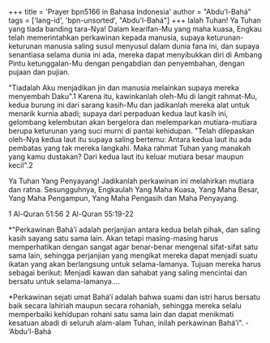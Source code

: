 +++
title = 'Prayer bpn5166 in Bahasa Indonesia'
author = "Abdu'l-Bahá"
tags = ['lang-id', 'bpn-unsorted', "Abdu'l-Bahá"]
+++
Ialah Tuhan!
Ya Tuhan yang tiada banding tara-Nya! Dalam kearifan-Mu yang maha kuasa, Engkau telah memerintahkan perkawinan kepada manusia, supaya keturunan-keturunan manusia saling susul menyusul dalam dunia fana ini, dan supaya senantiasa selama dunia ini ada, mereka dapat menyibukkan diri di Ambang Pintu ketunggalan-Mu dengan pengabdian dan penyembahan, dengan pujaan dan pujian.

"Tiadalah Aku menjadikan jin dan manusia melainkan supaya mereka menyembah Daku".1 Karena itu, kawinkanlah oleh-Mu di langit rahmat-Mu, kedua burung ini dari sarang kasih-Mu dan jadikanlah mereka alat untuk menarik kurnia abadi; supaya dari perpaduan kedua laut kasih ini, gelombang kelembutan akan bergelora dan melemparkan mutiara-mutiara berupa keturunan yang suci murni di pantai kehidupan. "Telah dilepaskan oleh-Nya kedua laut itu supaya saling bertemu: Antara kedua laut itu ada pembatas yang tak mereka langkahi. Maka rahmat Tuhan yang manakah yang kamu dustakan? Dari kedua laut itu keluar mutiara besar maupun kecil".2

Ya Tuhan Yang Penyayang! Jadikanlah perkawinan ini melahirkan mutiara dan ratna. Sesungguhnya, Engkaulah Yang Maha Kuasa, Yang Maha Besar, Yang Maha Pengampun, Yang Maha Pengasih dan Maha Penyayang.


1 Al-Quran 51:56
2 Al-Quran 55:19-22

*"Perkawinan Bahá’í adalah perjanjian antara kedua belah pihak, dan saling kasih sayang satu sama lain. Akan tetapi masing-masing harus memperhatikan dengan sangat agar benar-benar mengenal sifat-sifat satu sama lain, sehingga perjanjian yang mengikat mereka dapat menjadi suatu ikatan yang akan berlangsung untuk selama-lamanya. Tujuan mereka harus sebagai berikut: Menjadi kawan dan sahabat yang saling mencintai dan bersatu untuk selama-lamanya....

*Perkawinan sejati umat Bahá’í adalah bahwa suami dan istri harus bersatu baik secara lahiriah maupun secara rohaniah, sehingga mereka selalu memperbaiki kehidupan rohani satu sama lain dan dapat menikmati kesatuan abadi di seluruh alam-alam Tuhan, inilah perkawinan Bahá’í". - ‘Abdu’l-Bahá

